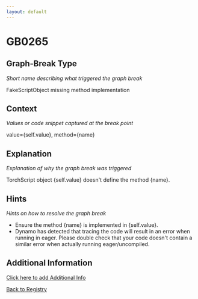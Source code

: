 ```yaml
---
layout: default
---
```

# GB0265

## Graph-Break Type
*Short name describing what triggered the graph break*

FakeScriptObject missing method implementation

## Context
*Values or code snippet captured at the break point*

value={self.value}, method={name}

## Explanation
*Explanation of why the graph break was triggered*

TorchScript object {self.value} doesn't define the method {name}.

## Hints
*Hints on how to resolve the graph break*

- Ensure the method {name} is implemented in {self.value}.
- Dynamo has detected that tracing the code will result in an error when running in eager. Please double check that your code doesn't contain a similar error when actually running eager/uncompiled.


## Additional Information

<!-- ADDITIONAL INFORMATION START - Add custom information below this line -->

<!-- ADDITIONAL INFORMATION END -->


[Click here to add Additional Info](https://github.com/meta-pytorch/compile-graph-break-site/edit/main/docs/gb/gb0265.md)

[Back to Registry](../index.html)
